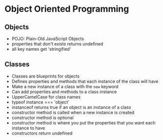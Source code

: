 # Object Oriented Programming

## Objects

- POJO: Plain-Old JavaScript Objects
- properties that don't exists returns undefined
- all key names get 'stringified'

## Classes

- Classes are blueprints for objects
- Defines properties and methods that each instance of the class will have
- Make a new instance of a class with the `new` keyword
- Can add properties and methods to a class instance
- UpperCamelCase for class names
- typeof instance === 'object'
- instanceof returns true if an object is an instance of a class
- constructor method is called when a new instance is created
- constructor method is optional
- constructor method is where you put the properties that you want each instance to have
- constructors return undefined
